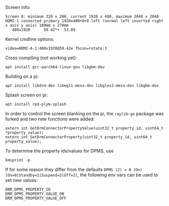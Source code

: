 
Screen info:
```
Screen 0: minimum 320 x 200, current 1920 x 480, maximum 2048 x 2048
HDMI-1 connected primary 1920x480+0+0 left (normal left inverted right x axis y axis) 180mm x 270mm
   480x1920      59.42*+  53.09
```

Kernel cmdline options:
```
video=HDMI-A-1:480x1920@59.42e fbcon=rotate:3
```

Cross compiling (not working yet):
```
apt install gcc-aarch64-linux-gnu libgbm-dev
```

Building on a pi:
```
apt install libdrm-dev libegl1-mesa-dev libgles2-mesa-dev libgbm-dev
```

Splash screen on pi:
```
apt install rpd-plym-splash
```

In order to control the screen blanking on the pi, the `raylib-go` package was forked and two new functions were added:
```
extern int GetDrmConnectorPropertyValue(uint32_t property_id, uint64_t *property_value);
extern int SetDrmConnectorProperty(uint32_t property_id, uint64_t property_value);
```

To determine the property ids/values for DPMS, use
```
kmsprint -p
```

If for some reason they differ from the defaults `DPMS (2) = 0 (On) [On=0|Standby=1|Suspend=2|Off=3]`, the following env vars can be used to set new values:

```
DRM_DPMS_PROPERTY_ID
DRM_DPMS_PROPERTY_VALUE_ON
DRM_DPMS_PROPERTY_VALUE_OFF
```
